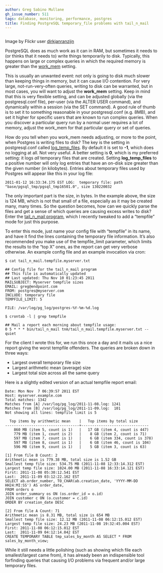 ```yaml
---
author: Greg Sabino Mullane
gh_issue_number: 511
tags: database, monitoring, performance, postgres
title: Finding PostgreSQL temporary_file problems with tail_n_mail
---
```


<a href="/blog/2011/11/10/postgres-temporary-files-workmem-and/image-0-big.jpeg" onblur="try {parent.deselectBloggerImageGracefully();} catch(e) {}"><img alt="" border="0" id="BLOGGER_PHOTO_ID_5673407150243656402" src="/blog/2011/11/10/postgres-temporary-files-workmem-and/image-0.jpeg"/></a>

Image by Flickr user [dirkjanranzijn](https://www.flickr.com/photos/dirkscircusimages/)

PostgreSQL does as much work as it can in RAM, but sometimes it needs to (or thinks that it needs to) write things temporarily to disk. Typically, this happens on large or complex queries in which the required memory is greater than the [work_mem](https://www.postgresql.org/docs/current/static/runtime-config-resource.html#GUC-WORK-MEM) setting.

This is usually an unwanted event: not only is going to disk much slower than keeping things in memory, but it can cause I/O contention. For very large, not-run-very-often queries, writing to disk can be warranted, but in most cases, you will want to adjust the **work_mem** setting. Keep in mind that this is very flexible setting, and can be adjusted globally (via the postgresql.conf file), per-user (via the ALTER USER command), and dynamically within a session (via the SET command). A good rule of thumb is to set it to something reasonable in your postgresql.conf (e.g. 8MB), and set it higher for specific users that are known to run complex queries. When you discover a particular query run by a normal user requires a lot of memory, adjust the work_mem for that particular query or set of queries.

How do you tell when you work_mem needs adjusting, or more to the point, when Postgres is writing files to disk? The key is the setting in postgresql.conf called [log_temp_files](https://www.postgresql.org/docs/current/static/runtime-config-logging.html#GUC-LOG-TEMP-FILES). By default it is set to **-1**, which does no logging at all. Not very useful. A better setting is **0**, which is my preferred setting: it logs *all* temporary files that are created. Setting **log_temp_files** to a positive number will only log entries that have an on-disk size greater than the given number (in kilobytes). Entries about temporary files used by Postgres will appear like this in your log file:

```nohighlight
2011-01-12 16:33:34.175 EST LOG:  temporary file: path "base/pgsql_tmp/pgsql_tmp16501.0", size 130220032
```

The only important part is the size, in bytes. In the example above, the size is 124 MB, which is not that small of a file, especially as it may be created many, many times. So the question becomes, how can we quickly parse the files and get a sense of which queries are causing excess writes to disk? Enter the [tail_n_mail program](https://bucardo.org/wiki/Tail_n_mail), which I recently tweaked to add a “tempfile” mode for just this purpose.

To enter this mode, just name your config file with “tempfile” in its name, and have it find the lines containing the temporary file information. It’s also recommended you make use of the tempfile_limit parameter, which limits the results to the “top X” ones, as the report can get very verbose otherwise. An example config file and an example invocation via cron:

```nohighlight
$ cat tail_n_mail.tempfile.myserver.txt

## Config file for the tail_n_mail program
## This file is automatically updated
## Last updated: Thu Nov 10 01:23:45 2011
MAILSUBJECT: Myserver tempfile sizes
EMAIL: greg@endpoint.com
FROM: postgres@myserver.com
INCLUDE: temporary file
TEMPFILE_LIMIT: 5

FILE: /var/log/pg_log/postgres-%Y-%m-%d.log

$ crontab -l | grep tempfile

## Mail a report each morning about tempfile usage:
0 5 * * * bin/tail_n_mail tnm/tail_n_mail.tempfile.myserver.txt --quiet
```

For the client I wrote this for, we run this once a day and it mails us a nice report giving the worst tempfile offenders. The queries are broken down in three ways:

- Largest overall temporary file size
- Largest arithmetic mean (average) size
- Largest total size across all the same query

Here is a slightly edited version of an actual tempfile report email:

```nohighlight
Date: Mon Nov  7 06:39:57 2011 EST
Host: myserver.example.com
Total matches: 1342
Matches from [A] /var/log/pg_log/2011-11-08.log: 1241
Matches from [B] /var/log/pg_log/2011-11-09.log:  101
Not showing all lines: tempfile limit is 5

  Top items by arithmetic mean    |   Top items by total size
----------------------------------+-------------------------------
    860 MB (item 5, count is 1)   |   17 GB (item 4, count is 447)
    779 MB (item 1, count is 2)   |    8 GB (item 2, count is 71)
    597 MB (item 7, count is 1)   |    6 GB (item 334, count is 378)
    597 MB (item 8, count is 1)   |    6 GB (item 46, count is 104)
    596 MB (item 9, count is 1)   |    5 GB (item 3, count is 63)

[1] From file B Count: 2
Arithmetic mean is 779.38 MB, total size is 1.52 GB
Smallest temp file size: 534.75 MB (2011-11-08 12:33:14.312 EST)
Largest temp file size: 1024.00 MB (2011-11-08 16:33:14.121 EST)
First: 2011-11-08 05:30:12.541 EST
Last:  2011-11-09 03:12:22.162 EST
SELECT ab.order_number, TO_CHAR(ab.creation_date, 'YYYY-MM-DD HH24:MI:SS') AS order_date,
FROM orders o
JOIN order_summary os ON (os.order_id = o.id)
JOIN customer c ON (o.customer = c.id)
ORDER BY creation_date DESC

[2] From file A Count: 71
Arithmetic mean is 8.31 MB, total size is 654 MB
Smallest temp file size: 12.12 MB (2011-11-08 06:12:15.012 EST)
Largest temp file size: 24.23 MB (2011-11-08 19:32:45.004 EST)
First: 2011-11-08 06:12:15.012 EST
Last:  2011-11-09 04:12:14.042 EST
CREATE TEMPORARY TABLE tmp_sales_by_month AS SELECT * FROM sales_by_month_view;

```

While it still needs a little polishing (such as showing which file each smallest/largest came from), it has already been an indispensible tool forfinding queries that causing I/O problems via frequent and/or large temporary files.
